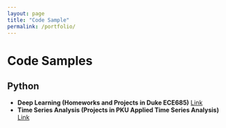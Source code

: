```yaml
---
layout: page
title: "Code Sample"
permalink: /portfolio/
---
```


# Code Samples

## Python
- **Deep Learning (Homeworks and Projects in Duke ECE685)**
  [Link](https://xinyuanlyu.github.io/Deep%20Learning%20Course%20Code.pdf)
- **Time Series Analysis (Projects in PKU Applied Time Series Analysis)**
  [Link](https://xinyuanlyu.github.io/Time%20Series%20Course%20Code.pdf)
